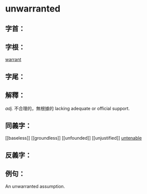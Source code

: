 # unwarranted


## 字首：

## 字根：
[warrant](/Root%20Prefix%20and%20Suffix/W/warrant.md)

## 字尾：


## 解釋：
*adj.*
不合理的，無根據的
lacking adequate or official support.

## 同義字：
[[baseless]]
[[groundless]]
[[unfounded]]
[[unjustified]]
[untenable](/Vocabulary/U/untenable.md)

## 反義字：

## 例句：
An unwarranted assumption. 
